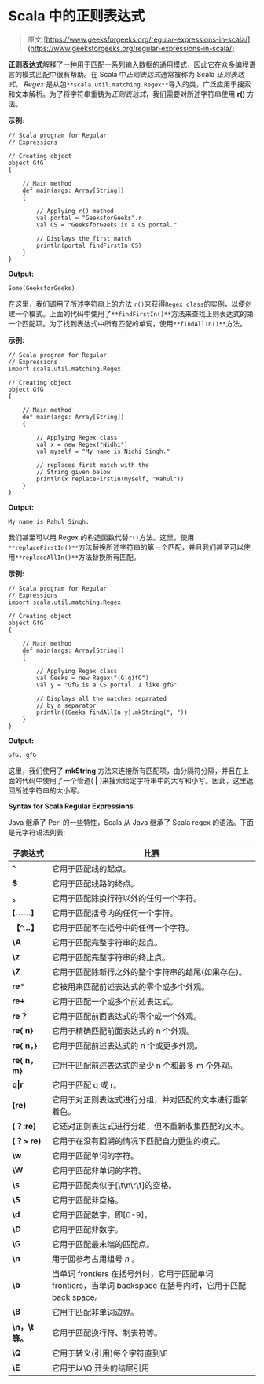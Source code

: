 # Scala 中的正则表达式

> 原文:[https://www.geeksforgeeks.org/regular-expressions-in-scala/](https://www.geeksforgeeks.org/regular-expressions-in-scala/)

**正则表达式**解释了一种用于匹配一系列输入数据的通用模式，因此它在众多编程语言的模式匹配中很有帮助。在 Scala 中*正则表达式*通常被称为 Scala *正则表达式*。
*Regex* 是从包`**scala.util.matching.Regex**`导入的类，广泛应用于搜索和文本解析。为了将字符串重铸为*正则表达式*，我们需要对所述字符串使用 **r()** 方法。

**示例:**

```
// Scala program for Regular 
// Expressions

// Creating object
object GfG 
{

    // Main method
    def main(args: Array[String]) 
    {

        // Applying r() method
        val portal = "GeeksforGeeks".r
        val CS = "GeeksforGeeks is a CS portal."

        // Displays the first match
        println(portal findFirstIn CS)
    }
}
```

**Output:**

```
Some(GeeksforGeeks)

```

在这里，我们调用了所述字符串上的方法 `r()`来获得`Regex class`的实例，以便创建一个模式。上面的代码中使用了`**findFirstIn()**`方法来查找正则表达式的第一个匹配项。为了找到表达式中所有匹配的单词，使用`**findAllIn()**`方法。

**示例:**

```
// Scala program for Regular 
// Expressions
import scala.util.matching.Regex

// Creating object
object GfG 
{

    // Main method
    def main(args: Array[String]) 
    {

        // Applying Regex class
        val x = new Regex("Nidhi")
        val myself = "My name is Nidhi Singh."

        // replaces first match with the
        // String given below
        println(x replaceFirstIn(myself, "Rahul"))
    }
}
```

**Output:**

```
My name is Rahul Singh.

```

我们甚至可以用 Regex 的构造函数代替`r()`方法。这里，使用`**replaceFirstIn()**`方法替换所述字符串的第一个匹配，并且我们甚至可以使用`**replaceAllIn()**`方法替换所有匹配。

**示例:**

```
// Scala program for Regular 
// Expressions
import scala.util.matching.Regex

// Creating object
object GfG 
{

    // Main method
    def main(args: Array[String]) 
    {

        // Applying Regex class
        val Geeks = new Regex("(G|g)fG")
        val y = "GfG is a CS portal. I like gfG"

        // Displays all the matches separated
        // by a separator
        println((Geeks findAllIn y).mkString(", "))
    }
}
```

**Output:**

```
GfG, gfG

```

这里，我们使用了 **mkString** 方法来连接所有匹配项，由分隔符分隔，并且在上面的代码中使用了一个管道( **|** )来搜索给定字符串中的大写和小写。因此，这里返回所述字符串的大小写。

**Syntax for Scala Regular Expressions**

Java 继承了 Perl 的一些特性，Scala 从 Java 继承了 Scala regex 的语法。下面是元字符语法列表:

| 子表达式 | 比赛 |
| --- | --- |
| **^** | 它用于匹配线的起点。 |
| **$** | 它用于匹配线路的终点。 |
| **。** | 它用于匹配除换行符以外的任何一个字符。 |
| **[……]** | 它用于匹配括号内的任何一个字符。 |
| **【^…】** | 它用于匹配不在括号中的任何一个字符。 |
| **\\A** | 它用于匹配完整字符串的起点。 |
| **\\z** | 它用于匹配完整字符串的终止点。 |
| **\\Z** | 它用于匹配除新行之外的整个字符串的结尾(如果存在)。 |
| **re*** | 它被用来匹配前述表达式的零个或多个外观。 |
| **re+** | 它用于匹配一个或多个前述表达式。 |
| **re？** | 它用于匹配前面表达式的零个或一个外观。 |
| **re{ n}** | 它用于精确匹配前面表达式的 n 个外观。 |
| **re{ n，}** | 它用于匹配前述表达式的 n 个或更多外观。 |
| **re{ n，m}** | 它用于匹配前述表达式的至少 n 个和最多 m 个外观。 |
| **q&#124;r** | 它用于匹配 q 或 r。 |
| **(re)** | 它用于对正则表达式进行分组，并对匹配的文本进行重新着色。 |
| **(？:re)** | 它还对正则表达式进行分组，但不重新收集匹配的文本。 |
| **(？> re)** | 它用于在没有回溯的情况下匹配自力更生的模式。 |
| **\\w** | 它用于匹配单词的字符。 |
| **\\W** | 它用于匹配非单词的字符。 |
| **\\s** | 它用于匹配类似于[\t\n\r\f]的空格。 |
| **\\S** | 它用于匹配非空格。 |
| **\\d** | 它用于匹配数字，即[0-9]。 |
| **\\D** | 它用于匹配非数字。 |
| **\\G** | 它用于匹配最末端的匹配点。 |
| **\\n** | 用于回参考占用组号 *n* 。 |
| **\\b** | 当单词 frontiers 在括号外时，它用于匹配单词 frontiers，当单词 backspace 在括号内时，它用于匹配 back space。 |
| **\\B** | 它用于匹配非单词边界。 |
| **\\n，\t 等。** | 它用于匹配换行符、制表符等。 |
| **\\Q** | 它用于转义(引用)每个字符直到\\E |
| **\\E** | 它用于以\\Q 开头的结尾引用 |